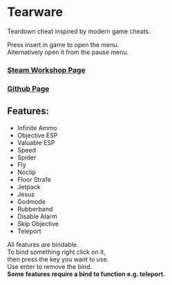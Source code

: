 # Tearware
Teardown cheat inspired by modern game cheats.
  
  
Press insert in game to open the menu.  
Alternatively open it from the pause menu.

### [Steam Workshop Page](https://steamcommunity.com/sharedfiles/filedetails/?id=2798126764) 
### [Github Page](https://github.com/SigmaSkid/Tearware)

## Features:
- Infinite Ammo
- Objective ESP
- Valuable ESP
- Speed
- Spider
- Fly
- Noclip
- Floor Strafe
- Jetpack
- Jesus
- Godmode
- Rubberband
- Disable Alarm
- Skip Objective
- Teleport

All features are bindable.  
To bind something right click on it,  
then press the key you want to use.  
Use enter to remove the bind.  
**Some features require a bind to function e.g. teleport.**
